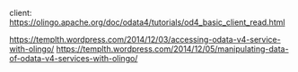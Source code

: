 client: 
https://olingo.apache.org/doc/odata4/tutorials/od4_basic_client_read.html

https://templth.wordpress.com/2014/12/03/accessing-odata-v4-service-with-olingo/
https://templth.wordpress.com/2014/12/05/manipulating-data-of-odata-v4-services-with-olingo/